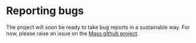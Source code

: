 # Reporting bugs

The project will soon be ready to take bug reports in a sustainable way. For now, please raise an issue on the [Mass github project](https://github.com/ksandom/mass).
